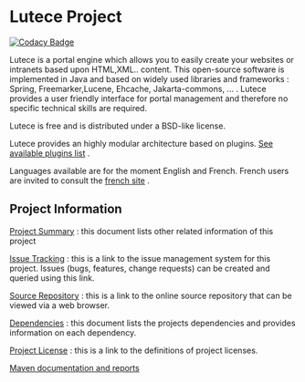 # Lutece Project 

[![Codacy Badge](https://api.codacy.com/project/badge/Grade/5694dec2a59f48299d6d7a5aa9491196)](https://www.codacy.com/app/argorar/lutece-core-5.1.2?utm_source=github.com&amp;utm_medium=referral&amp;utm_content=argorar/lutece-core-5.1.2&amp;utm_campaign=Badge_Grade)

Lutece is a portal engine which allows you to easily create your websites or intranets based upon HTML,XML.. content. This open-source software is implemented in Java and based on widely used libraries and frameworks : Spring, Freemarker,Lucene, Ehcache, Jakarta-commons, ... . Lutece provides a user friendly interface for portal management and therefore no specific technical skills are required.

Lutece is free and is distributed under a BSD-like license.

Lutece provides an highly modular architecture based on plugins. [See available plugins list](http://dev.lutece.paris.fr/available-plugins.html) .

Languages available are for the moment English and French. French users are invited to consult the [french site](http://fr.lutece.paris.fr) .

## Project Information

 [Project Summary](http://dev.lutece.paris.fr/lutece-core/project-summary.html) : this document lists other related information of this project

 [Issue Tracking](http://dev.lutece.paris.fr/jira/browse/LUTECE) : this is a link to the issue management system for this project. Issues (bugs, features, change requests) can be created and queried using this link.

 [Source Repository](https://github.com/lutece-platform/lutece-core/) : this is a link to the online source repository that can be viewed via a web browser.

 [Dependencies](http://dev.lutece.paris.fr/lutece-core/dependencies.html) : this document lists the projects dependencies and provides information on each dependency.

 [Project License](http://dev.lutece.paris.fr/lutece-core/license.html) : this is a link to the definitions of project licenses.


[Maven documentation and reports](http://dev.lutece.paris.fr/plugins/lutece-core/)
